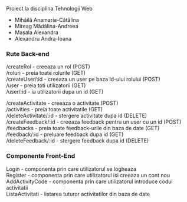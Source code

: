
Proiect la disciplina Tehnologii Web

 * Mihăilă Anamaria-Cătălina
 * Mireag Mădălina-Andreea
 * Mașala Alexandra
 * Alexandru Andra-Ioana 

### Rute Back-end 
/createRol - creeaza un rol (POST)     
/roluri - preia toate rolurile (GET)       
/createUser/:id - creeaza un user pe baza id-ului rolului (POST)      
/user - preia toti utilizatorii (GET)    
/user/:id - ia utilizatorii dupa un id (GET)    

/createActivitate - creeaza o activitate (POST)       
/activities - preia toate activitatile (GET)       
/deleteActivitate/:id - stergere activitate dupa id (DELETE)       
/createFeedback/:id - creeaza feedback pentru un user cu un id  (POST)      
/feedbacks - preia toate feedback-urile din baza de date (GET)     
/feedback/:id - preluare feedback dupa id (GET)     
/deleteFeedback/:id - stergere feedback dupa id (DELETE)        


### Componente Front-End  
Login - componenta prin care utilizatorul se logheaza  
Register - componenta prin care utilizatorul isi creeaza un cont nou  
AddActivityCode - componenta prin care utilizatorul introduce codul activitatii  
ListaActivitati - listarea tuturor activitatilor din baza de date    






